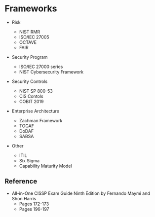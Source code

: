 # Frameworks

* Risk
   * NIST RMR
   * ISO/IEC 27005
   * OCTAVE
   * FAIR
   
* Security Program
   * ISO/IEC 27000 series
   * NIST Cybersecurity Framework
   
* Security Controls
   * NIST SP 800-53
   * CIS Contols
   * COBIT 2019
   
* Enterprise Architecture
   * Zachman Framework
   * TOGAF
   * DoDAF
   * SABSA

* Other
   * ITIL
   * Six Sigma
   * Capability Maturity Model

## Reference
* All-in-One CISSP Exam Guide Ninth Edition by Fernando Maymi and Shon Harris
   * Pages 172-173
   * Pages 196-197
